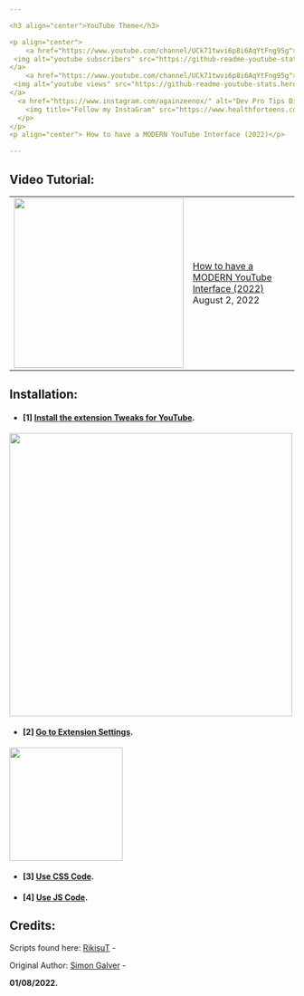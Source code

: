 ```yaml
---

<h3 align="center">YouTube Theme</h3>

<p align="center">
    <a href="https://www.youtube.com/channel/UCk71twvi6p8i6AqYtFng95g">
 <img alt="youtube subscribers" src="https://github-readme-youtube-stats.herokuapp.com/subscribers/index.php?label=Views&style=for-the-badge&color=red&labelColor=ce4630?id=UCk71twvi6p8i6AqYtFng95g&key=AIzaSyC8Qepf0P193rukG0I_gXnMUAGEDxytYa8"/>
</a>
    <a href="https://www.youtube.com/channel/UCk71twvi6p8i6AqYtFng95g">
 <img alt="youtube views" src="https://github-readme-youtube-stats.herokuapp.com/views/index.php?id=UCk71twvi6p8i6AqYtFng95g&key=AIzaSyC8Qepf0P193rukG0I_gXnMUAGEDxytYa8"/>
</a>
  <a href="https://www.instagram.com/againzeenox/" alt="Dev Pro Tips Discussion & Support Server">
    <img title="Follow my InstaGram" src="https://www.healthforteens.co.uk/coventry/wp-content/uploads/sites/4/2019/09/gsmarena_001.jpg" height=200px width=400px/></a>
  </p>
</p>
<p align="center"> How to have a MODERN YouTube Interface (2022)</p>

---
```


## Video Tutorial:
<table><tr><td><a href="https://youtu.be/yUj94z1VsKc"><img width="300px" src="https://i.imgur.com/1f5P5de.jpeg"></a></td>
<td><a href="https://youtu.be/yUj94z1VsKc">How to have a MODERN YouTube Interface (2022) </a><br/>August 2, 2022</td></tr></table>

## Installation:
 
- #### [1] **[Install the extension Tweaks for YouTube](https://chrome.google.com/webstore/detail/tweaks-for-youtube/ogkoifddpkoabehfemkolflcjhklmkge "Install the extension Tweaks for YouTube").**
<img width="500px" src="https://i.imgur.com/kYF2ESb.png"></a>


- #### [2] **[Go to Extension Settings](chrome-extension://ogkoifddpkoabehfemkolflcjhklmkge/options.html "Go to Extension Settings").**

<img width="200px" src="https://i.imgur.com/YdZm30f.png"></a>

- #### [3] **[Use CSS Code](https://github.com/againzeenox/YouTubeTheme/blob/main/ThemeCodes/MainFiles/style.css "Use CSS Code").**

- #### [4] **[Use JS Code](https://github.com/againzeenox/YouTubeTheme/blob/main/ThemeCodes/MainFiles/script.js "Use JS Code").**


## Credits:

Scripts found here:
[RikisuT](https://github.com/RikisuT/Youtube-Fluent-Theme "RikisuT") -

Original Author:
[Simon Galver](https://userstyles.org/users/854680 "Simon Galver") - 


**01/08/2022.**
